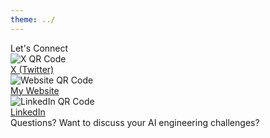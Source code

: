 ```yaml
---
theme: ../
---
```


<div class="text-4xl text-center mb-6 text-gray-900 font-bold">Let's Connect</div>
<div class="grid grid-cols-13 gap-8 mt-12 items-center justify-center">
  <!-- X/Twitter - First 4 columns -->
  <div class="col-span-4 text-center">
    <div class="bg-gradient-to-b from-blue-50 to-blue-100 p-4 rounded-lg shadow-lg border-1 border-blue-400">
      <div class="inline-block bg-white p-3 rounded">
        <img src="https://api.qrserver.com/v1/create-qr-code/?size=120x120&data=https://x.com/intent/follow?screen_name=FJ000RD" alt="X QR Code" />
      </div>
      <div class="mt-3">
        <a href="https://x.com/intent/follow?screen_name=FJ000RD" target="_blank" class="text-base font-semibold text-blue-600 hover:text-blue-800 hover:underline">
          X (Twitter)
        </a>
      </div>
    </div>
  </div>
  
  <!-- Website - Middle 5 columns -->
  <div class="col-span-5 text-center">
    <div class="bg-gradient-to-b from-purple-50 to-purple-100 p-6 rounded-xl shadow-xl border-2 border-purple-500">
      <div class="inline-block bg-white p-4 rounded">
        <img src="https://api.qrserver.com/v1/create-qr-code/?size=140x140&data=https://lascari.ai/consulting/" alt="Website QR Code" />
      </div>
      <div class="mt-4">
        <a href="https://lascari.ai/consulting/" target="_blank" class="text-lg font-bold text-purple-600 hover:text-purple-800 hover:underline">
          My Website
        </a>
      </div>
    </div>
  </div>
  
  <!-- LinkedIn - Last 4 columns -->
  <div class="col-span-4 text-center">
    <div class="bg-gradient-to-b from-emerald-50 to-emerald-100 p-4 rounded-lg shadow-lg border-1 border-emerald-400">
      <div class="inline-block bg-white p-3 rounded">
        <img src="https://api.qrserver.com/v1/create-qr-code/?size=120x120&data=https://www.linkedin.com/in/ford-lascari/" alt="LinkedIn QR Code" />
      </div>
      <div class="mt-3">
        <a href="https://www.linkedin.com/in/ford-lascari/" target="_blank" class="text-base font-semibold text-emerald-600 hover:text-emerald-800 hover:underline">
          LinkedIn
        </a>
      </div>
    </div>
  </div>
</div>

<div class="text-2xl text-center mt-12 text-gray-900">Questions? Want to discuss your AI engineering challenges?</div>


<!--
Thank you for joining me today. I hope this gave you a practical understanding of Claude Code and how it can enhance your engineering workflow without compromising your craft. Let's continue the conversation - reach out with your questions, challenges, or success stories.
-->

<style>
  .text-slate-steel { color: #4C5A61; }
  .text-bone-white { color: #EAE7DC; }
  .text-fog-grey { color: #B0B3B8; }
  .border-iron-ochre { border-color: #A35E35; }
  .bg-obsidian-black { background-color: #0C0C0C; }
  .bg-ash-graphite { background-color: #2B2B2B; }
</style>
